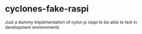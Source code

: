 # cyclones-fake-raspi
Just a dummy implementation of cylon js raspi to be able to test in development environments
